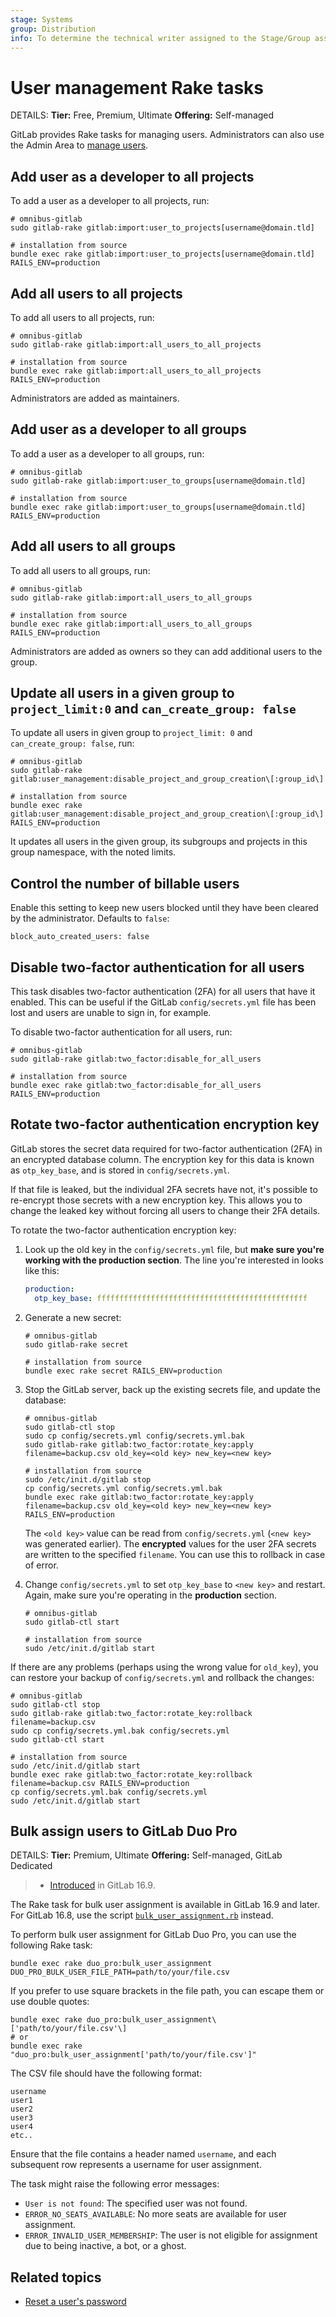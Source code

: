 ```yaml
---
stage: Systems
group: Distribution
info: To determine the technical writer assigned to the Stage/Group associated with this page, see https://handbook.gitlab.com/handbook/product/ux/technical-writing/#assignments
---
```


# User management Rake tasks

DETAILS:
**Tier:** Free, Premium, Ultimate
**Offering:** Self-managed

GitLab provides Rake tasks for managing users. Administrators can also use the Admin Area to
[manage users](../administration/admin_area.md#administering-users).

## Add user as a developer to all projects

To add a user as a developer to all projects, run:

```shell
# omnibus-gitlab
sudo gitlab-rake gitlab:import:user_to_projects[username@domain.tld]

# installation from source
bundle exec rake gitlab:import:user_to_projects[username@domain.tld] RAILS_ENV=production
```

## Add all users to all projects

To add all users to all projects, run:

```shell
# omnibus-gitlab
sudo gitlab-rake gitlab:import:all_users_to_all_projects

# installation from source
bundle exec rake gitlab:import:all_users_to_all_projects RAILS_ENV=production
```

Administrators are added as maintainers.

## Add user as a developer to all groups

To add a user as a developer to all groups, run:

```shell
# omnibus-gitlab
sudo gitlab-rake gitlab:import:user_to_groups[username@domain.tld]

# installation from source
bundle exec rake gitlab:import:user_to_groups[username@domain.tld] RAILS_ENV=production
```

## Add all users to all groups

To add all users to all groups, run:

```shell
# omnibus-gitlab
sudo gitlab-rake gitlab:import:all_users_to_all_groups

# installation from source
bundle exec rake gitlab:import:all_users_to_all_groups RAILS_ENV=production
```

Administrators are added as owners so they can add additional users to the group.

## Update all users in a given group to `project_limit:0` and `can_create_group: false`

To update all users in given group to `project_limit: 0` and `can_create_group: false`, run:

```shell
# omnibus-gitlab
sudo gitlab-rake gitlab:user_management:disable_project_and_group_creation\[:group_id\]

# installation from source
bundle exec rake gitlab:user_management:disable_project_and_group_creation\[:group_id\] RAILS_ENV=production
```

It updates all users in the given group, its subgroups and projects in this group namespace, with the noted limits.

## Control the number of billable users

Enable this setting to keep new users blocked until they have been cleared by the administrator.
Defaults to `false`:

```plaintext
block_auto_created_users: false
```

## Disable two-factor authentication for all users

This task disables two-factor authentication (2FA) for all users that have it enabled. This can be
useful if the GitLab `config/secrets.yml` file has been lost and users are unable
to sign in, for example.

To disable two-factor authentication for all users, run:

```shell
# omnibus-gitlab
sudo gitlab-rake gitlab:two_factor:disable_for_all_users

# installation from source
bundle exec rake gitlab:two_factor:disable_for_all_users RAILS_ENV=production
```

## Rotate two-factor authentication encryption key

GitLab stores the secret data required for two-factor authentication (2FA) in an encrypted
database column. The encryption key for this data is known as `otp_key_base`, and is
stored in `config/secrets.yml`.

If that file is leaked, but the individual 2FA secrets have not, it's possible
to re-encrypt those secrets with a new encryption key. This allows you to change
the leaked key without forcing all users to change their 2FA details.

To rotate the two-factor authentication encryption key:

1. Look up the old key in the `config/secrets.yml` file, but **make sure you're working
   with the production section**. The line you're interested in looks like this:

   ```yaml
   production:
     otp_key_base: fffffffffffffffffffffffffffffffffffffffffffffff
   ```

1. Generate a new secret:

   ```shell
   # omnibus-gitlab
   sudo gitlab-rake secret

   # installation from source
   bundle exec rake secret RAILS_ENV=production
   ```

1. Stop the GitLab server, back up the existing secrets file, and update the database:

   ```shell
   # omnibus-gitlab
   sudo gitlab-ctl stop
   sudo cp config/secrets.yml config/secrets.yml.bak
   sudo gitlab-rake gitlab:two_factor:rotate_key:apply filename=backup.csv old_key=<old key> new_key=<new key>

   # installation from source
   sudo /etc/init.d/gitlab stop
   cp config/secrets.yml config/secrets.yml.bak
   bundle exec rake gitlab:two_factor:rotate_key:apply filename=backup.csv old_key=<old key> new_key=<new key> RAILS_ENV=production
   ```

   The `<old key>` value can be read from `config/secrets.yml` (`<new key>` was
   generated earlier). The **encrypted** values for the user 2FA secrets are
   written to the specified `filename`. You can use this to rollback in case of
   error.

1. Change `config/secrets.yml` to set `otp_key_base` to `<new key>` and restart. Again, make sure
   you're operating in the **production** section.

   ```shell
   # omnibus-gitlab
   sudo gitlab-ctl start

   # installation from source
   sudo /etc/init.d/gitlab start
   ```

If there are any problems (perhaps using the wrong value for `old_key`), you can
restore your backup of `config/secrets.yml` and rollback the changes:

```shell
# omnibus-gitlab
sudo gitlab-ctl stop
sudo gitlab-rake gitlab:two_factor:rotate_key:rollback filename=backup.csv
sudo cp config/secrets.yml.bak config/secrets.yml
sudo gitlab-ctl start

# installation from source
sudo /etc/init.d/gitlab start
bundle exec rake gitlab:two_factor:rotate_key:rollback filename=backup.csv RAILS_ENV=production
cp config/secrets.yml.bak config/secrets.yml
sudo /etc/init.d/gitlab start

```

## Bulk assign users to GitLab Duo Pro

DETAILS:
**Tier:** Premium, Ultimate
**Offering:** Self-managed, GitLab Dedicated

> - [Introduced](https://gitlab.com/gitlab-org/gitlab/-/merge_requests/142189) in GitLab 16.9.

The Rake task for bulk user assignment is available in GitLab 16.9 and later. For GitLab 16.8, use the script [`bulk_user_assignment.rb`](https://gitlab.com/gitlab-org/gitlab/-/blob/master/ee/lib/duo_pro/bulk_user_assignment.rb) instead.

To perform bulk user assignment for GitLab Duo Pro, you can use the following Rake task:

```shell
bundle exec rake duo_pro:bulk_user_assignment DUO_PRO_BULK_USER_FILE_PATH=path/to/your/file.csv
```

If you prefer to use square brackets in the file path, you can escape them or use double quotes:

```shell
bundle exec rake duo_pro:bulk_user_assignment\['path/to/your/file.csv'\]
# or
bundle exec rake "duo_pro:bulk_user_assignment['path/to/your/file.csv']"
```

The CSV file should have the following format:

```csv
username
user1
user2
user3
user4
etc..
```

Ensure that the file contains a header named `username`, and each subsequent row represents a username for user assignment.

The task might raise the following error messages:

- `User is not found`: The specified user was not found.
- `ERROR_NO_SEATS_AVAILABLE`: No more seats are available for user assignment.
- `ERROR_INVALID_USER_MEMBERSHIP`: The user is not eligible for assignment due to being inactive, a bot, or a ghost.

## Related topics

- [Reset a user's password](../security/reset_user_password.md#use-a-rake-task)
